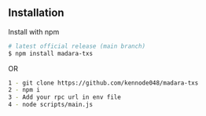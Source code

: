 ## Installation

Install with npm

```bash
# latest official release (main branch)
$ npm install madara-txs
```
OR 
```bash
1 - git clone https://github.com/kennode048/madara-txs
2 - npm i
3 - Add your rpc url in env file
4 - node scripts/main.js
```
